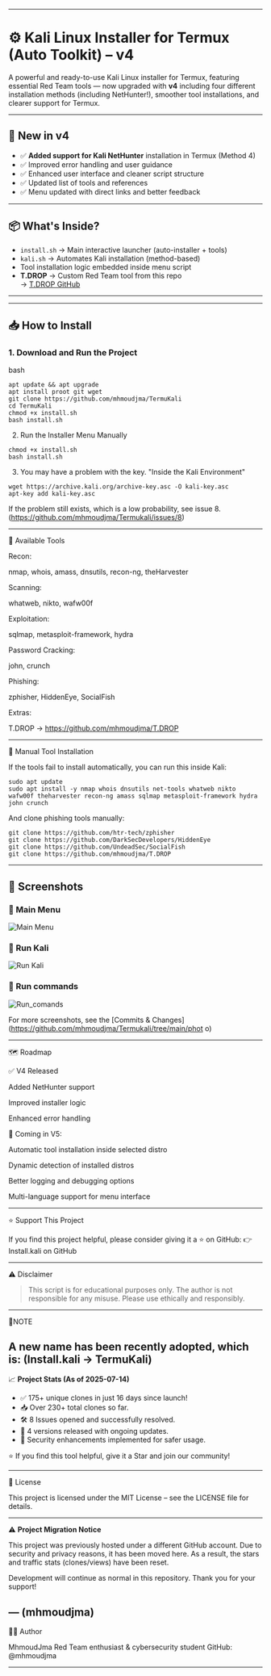 
---

# ⚙️ Kali Linux Installer for Termux (Auto Toolkit) – v4

A powerful and ready-to-use Kali Linux installer for Termux, featuring essential Red Team tools — now upgraded with **v4** including four different installation methods (including NetHunter!), smoother tool installations, and clearer support for Termux.

---

## 🚀 New in v4

- ✅ **Added support for Kali NetHunter** installation in Termux (Method 4)
- ✅ Improved error handling and user guidance
- ✅ Enhanced user interface and cleaner script structure
- ✅ Updated list of tools and references
- ✅ Menu updated with direct links and better feedback

---

## 📦 What's Inside?

- `install.sh` → Main interactive launcher (auto-installer + tools)
- `kali.sh` → Automates Kali installation (method-based)
- Tool installation logic embedded inside menu script
- **T.DROP** → Custom Red Team tool from this repo  
  → [T.DROP GitHub](https://github.com/mhmoudjma/T.DROP)

---


---

## 📥 How to Install

### 1. Download and Run the Project

bash 
```
apt update && apt upgrade 
apt install proot git wget
git clone https://github.com/mhmoudjma/TermuKali
cd TermuKali
chmod +x install.sh
bash install.sh
```
2. Run the Installer Menu Manually
```
chmod +x install.sh
bash install.sh
```
3. You may have a problem with the key. "Inside the Kali Environment"
```
wget https://archive.kali.org/archive-key.asc -O kali-key.asc
apt-key add kali-key.asc
```
If the problem still exists, which is a low probability, see issue 8. (https://github.com/mhmoudjma/Termukali/issues/8)


---

🧰 Available Tools

Recon:

nmap, whois, amass, dnsutils, recon-ng, theHarvester

Scanning:

whatweb, nikto, wafw00f

Exploitation:

sqlmap, metasploit-framework, hydra

Password Cracking:

john, crunch

Phishing:

zphisher, HiddenEye, SocialFish

Extras:

T.DROP → https://github.com/mhmoudjma/T.DROP


---

🔧 Manual Tool Installation

If the tools fail to install automatically, you can run this inside Kali:
```
sudo apt update
sudo apt install -y nmap whois dnsutils net-tools whatweb nikto wafw00f theharvester recon-ng amass sqlmap metasploit-framework hydra john crunch
```
And clone phishing tools manually:
```
git clone https://github.com/htr-tech/zphisher
git clone https://github.com/DarkSecDevelopers/HiddenEye
git clone https://github.com/UndeadSec/SocialFish
git clone https://github.com/mhmoudjma/T.DROP
```
---

## 📸 Screenshots

### 🔹 Main Menu
![Main Menu](https://github.com/mhmoudjma/Termukali/blob/main/photo/Main%20Menu.jpg)
### 🔹 Run Kali
![Run Kali](https://github.com/mhmoudjma/Termukali/blob/main/photo/Run%20Kali.jpg)
### 🔹 Run commands
![Run_comands](https://github.com/mhmoudjma/Termukali/blob/b26cdebe107cd2b56b7cdbadc61cfcc7adf9516e/photo/Rum_commands.jpg)

For more screenshots, see the [Commits & Changes](https://github.com/mhmoudjma/Termukali/tree/main/phot
o)





---

🗺️ Roadmap

✅ V4 Released

Added NetHunter support

Improved installer logic

Enhanced error handling


🚀 Coming in V5:

Automatic tool installation inside selected distro

Dynamic detection of installed distros

Better logging and debugging options

Multi-language support for menu interface



---

⭐ Support This Project

If you find this project helpful, please consider giving it a ⭐ on GitHub:
👉 Install.kali on GitHub


---

⚠️ Disclaimer

> This script is for educational purposes only. The author is not responsible for any misuse. Please use ethically and responsibly.

---
 🌟NOTE

A new name has been recently adopted, which is: (Install.kali → TermuKali)
---
📈 **Project Stats (As of 2025-07-14)**

- ✅ 175+ unique clones in just 16 days since launch!
- 📥 Over 230+ total clones so far.
- 🛠️ 8 Issues opened and successfully resolved.
- 🔄 4 versions released with ongoing updates.
- 🔐 Security enhancements implemented for safer usage.

⭐ If you find this tool helpful, give it a Star and join our community!

---

📄 License

This project is licensed under the MIT License – see the LICENSE file for details.

---
⚠️ **Project Migration Notice**

This project was previously hosted under a different GitHub account. Due to security and privacy reasons, it has been moved here. As a result, the stars and traffic stats (clones/views) have been reset. 

Development will continue as normal in this repository. Thank you for your support!

— (mhmoudjma)
---

👨‍💻 Author

MhmoudJma
Red Team enthusiast & cybersecurity student
GitHub: @mhmoudjma

---
